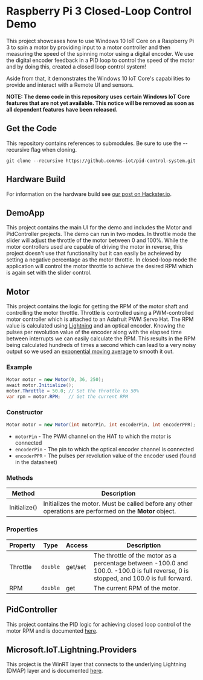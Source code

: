 # Raspberry Pi 3 Closed-Loop Control Demo

This project showcases how to use Windows 10 IoT Core on a Raspberry Pi 3 to spin a motor by providing input to a motor controller and then measuring the speed of the spinning motor using a digital encoder. We use the digital encoder feedback in a PID loop to control the speed of the motor and by doing this, created a closed loop control system!

Aside from that, it demonstrates the Windows 10 IoT Core's capabilities to provide and interact with a Remote UI and sensors.

**NOTE: The demo code in this repository uses certain Windows IoT Core features that are not yet available. This notice will be removed as soon as all dependent features have been released.**

## Get the Code
This repository contains references to submodules. Be sure to use the --recursive flag when cloning.

```git clone --recursive https://github.com/ms-iot/pid-control-system.git```

## Hardware Build
For information on the hardware build see [our post on Hackster.io](https://www.hackster.io/windows-iot/closed-loop-control-remote-sensors-and-remote-ux-on-rpi3-ef3ed0).

## DemoApp
This project contains the main UI for the demo and includes the Motor and PidController projects. The demo can run in two modes. In throttle mode the slider will adjust the throttle of the motor between 0 and 100%. While the motor controllers used are capable of driving the motor in reverse, this project doesn't use that functionality but it can easily be acheieved by setting a negative percentage as the motor throttle. In closed-loop mode the application will control the motor throttle to achieve the desired RPM which is again set with the slider control.

## Motor
This project contains the logic for getting the RPM of the motor shaft and controlling the motor throttle. Throttle is controlled using a PWM-controlled motor controller which is attached to an Adafruit PWM Servo Hat. The RPM value is calculated using [Lightning](https://ms-iot.github.io/content/en-US/win10/LightningProviders.htm) and an optical encoder. Knowing the pulses per revolution value of the encoder along with the elapsed time between interrupts we can easily calculate the RPM. This results in the RPM being calculated hundreds of times a second which can lead to a very noisy output so we used an [exponential moving average](https://en.wikipedia.org/wiki/Moving_average#Exponential_moving_average) to smooth it out.

### Example
```cs
Motor motor = new Motor(0, 36, 250);
await motor.Initialize();
motor.Throttle = 50.0; // Set the throttle to 50%
var rpm = motor.RPM;   // Get the current RPM
```

### Constructor
```cs
Motor motor = new Motor(int motorPin, int encoderPin, int encoderPPR);
```

  * ```motorPin``` - The PWM channel on the HAT to which the motor is connected
  * ```encoderPin``` - The pin to which the optical encoder channel is connected
  * ```encoderPPR``` - The pulses per revolution value of the encoder used (found in the datasheet)

### Methods
| Method       | Description                                                                                              |
|--------------|----------------------------------------------------------------------------------------------------------|
| Initialize() | Initializes the motor. Must be called before any other operations are performed on the **Motor** object. |

### Properties
| Property | Type         | Access  | Description                                                                                                                          |
|----------|--------------|---------|--------------------------------------------------------------------------------------------------------------------------------------|
| Throttle | ```double``` | get/set | The throttle of the motor as a percentage between -100.0 and 100.0. -100.0 is full reverse, 0 is stopped, and 100.0 is full forward. |
| RPM      | ```double``` | get     | The current RPM of the motor.                                                                                                        |

## PidController
This project contains the PID logic for achieving closed loop control of the motor RPM and is documented [here](https://github.com/ms-iot/pid-controller).

## Microsoft.IoT.Lightning.Providers
This project is the WinRT layer that connects to the underlying Lightning (DMAP) layer and is documented [here](https://github.com/ms-iot/BusProviders/tree/develop/Microsoft.IoT.Lightning.Providers).